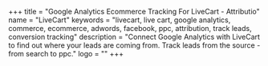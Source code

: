+++
title = "Google Analytics Ecommerce Tracking For LiveCart - Attributio"
name = "LiveCart"
keywords = "livecart, live cart, google analytics, commerce, ecommerce, adwords, facebook, ppc, attribution, track leads, conversion tracking"
description = "Connect Google Analytics with LiveCart to find out where your leads are coming from. Track leads from the source - from search to ppc."
logo = ""
+++
